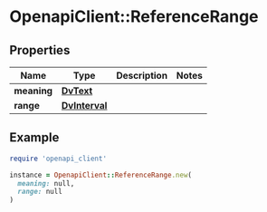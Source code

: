 # OpenapiClient::ReferenceRange

## Properties

| Name | Type | Description | Notes |
| ---- | ---- | ----------- | ----- |
| **meaning** | [**DvText**](DvText.md) |  |  |
| **range** | [**DvInterval**](DvInterval.md) |  |  |

## Example

```ruby
require 'openapi_client'

instance = OpenapiClient::ReferenceRange.new(
  meaning: null,
  range: null
)
```

